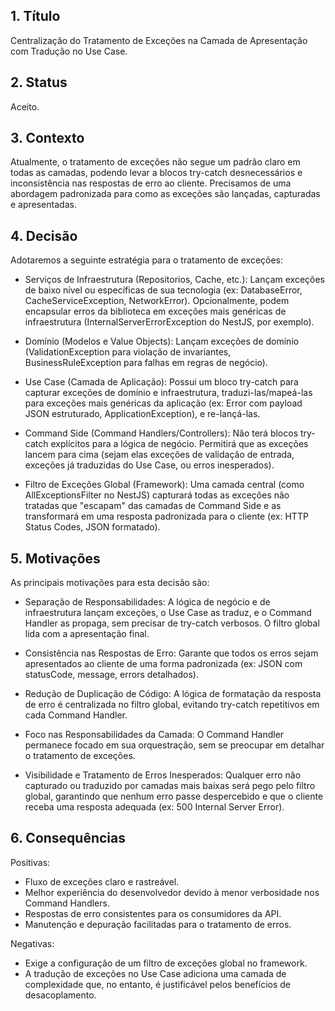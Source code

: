 ## 1. Título

Centralização do Tratamento de Exceções na Camada de Apresentação com Tradução no Use Case.

## 2. Status

Aceito.

## 3. Contexto

Atualmente, o tratamento de exceções não segue um padrão claro em todas as camadas, podendo levar a blocos try-catch desnecessários e inconsistência nas respostas de erro ao cliente. Precisamos de uma abordagem padronizada para como as exceções são lançadas, capturadas e apresentadas.

## 4. Decisão

Adotaremos a seguinte estratégia para o tratamento de exceções:

- Serviços de Infraestrutura (Repositorios, Cache, etc.): Lançam exceções de baixo nível ou específicas de sua tecnologia (ex: DatabaseError, CacheServiceException, NetworkError). Opcionalmente, podem encapsular erros da biblioteca em exceções mais genéricas de infraestrutura (InternalServerErrorException do NestJS, por exemplo).

- Domínio (Modelos e Value Objects): Lançam exceções de domínio (ValidationException para violação de invariantes, BusinessRuleException para falhas em regras de negócio).

- Use Case (Camada de Aplicação): Possui um bloco try-catch para capturar exceções de domínio e infraestrutura, traduzi-las/mapeá-las para exceções mais genéricas da aplicação (ex: Error com payload JSON estruturado, ApplicationException), e re-lançá-las.

- Command Side (Command Handlers/Controllers): Não terá blocos try-catch explícitos para a lógica de negócio. Permitirá que as exceções lancem para cima (sejam elas exceções de validação de entrada, exceções já traduzidas do Use Case, ou erros inesperados).

- Filtro de Exceções Global (Framework): Uma camada central (como AllExceptionsFilter no NestJS) capturará todas as exceções não tratadas que "escapam" das camadas de Command Side e as transformará em uma resposta padronizada para o cliente (ex: HTTP Status Codes, JSON formatado).

## 5. Motivações

As principais motivações para esta decisão são:

- Separação de Responsabilidades: A lógica de negócio e de infraestrutura lançam exceções, o Use Case as traduz, e o Command Handler as propaga, sem precisar de try-catch verbosos. O filtro global lida com a apresentação final.

- Consistência nas Respostas de Erro: Garante que todos os erros sejam apresentados ao cliente de uma forma padronizada (ex: JSON com statusCode, message, errors detalhados).

- Redução de Duplicação de Código: A lógica de formatação da resposta de erro é centralizada no filtro global, evitando try-catch repetitivos em cada Command Handler.

- Foco nas Responsabilidades da Camada: O Command Handler permanece focado em sua orquestração, sem se preocupar em detalhar o tratamento de exceções.

- Visibilidade e Tratamento de Erros Inesperados: Qualquer erro não capturado ou traduzido por camadas mais baixas será pego pelo filtro global, garantindo que nenhum erro passe despercebido e que o cliente receba uma resposta adequada (ex: 500 Internal Server Error).

## 6. Consequências

Positivas:

- Fluxo de exceções claro e rastreável.
- Melhor experiência do desenvolvedor devido à menor verbosidade nos Command Handlers.
- Respostas de erro consistentes para os consumidores da API.
- Manutenção e depuração facilitadas para o tratamento de erros.

Negativas:

- Exige a configuração de um filtro de exceções global no framework.
- A tradução de exceções no Use Case adiciona uma camada de complexidade que, no entanto, é justificável pelos benefícios de desacoplamento.
